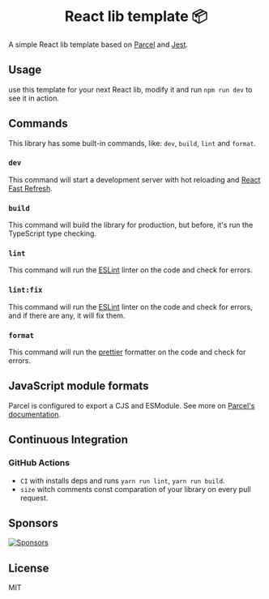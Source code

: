 <h1 align="center">React lib template 📦</h1>

A simple React lib template based on [Parcel](https://parceljs.org/) and [Jest](https://jestjs.io/).

## Usage

use this template for your next React lib, modify it and run `npm run dev` to see it in action.

## Commands

This library has some built-in commands, like: `dev`, `build`, `lint` and `format`.

### `dev`

This command will start a development server with hot reloading and [React Fast Refresh](https://reactnative.dev/docs/fast-refresh).

### `build`

This command will build the library for production, but before, it's run the TypeScript type checking.

### `lint`

This command will run the [ESLint](https://eslint.org/) linter on the code and check for errors.

### `lint:fix`

This command will run the [ESLint](https://eslint.org/) linter on the code and check for errors, and if there are any, it will fix them.

### `format`

This command will run the [prettier](https://prettier.io/) formatter on the code and check for errors.

## JavaScript module formats

Parcel is configured to export a CJS and ESModule. See more on [Parcel's documentation](https://parceljs.org/features/targets/).

## Continuous Integration

### GitHub Actions

- `CI` with installs deps and runs `yarn run lint`, `yarn run build`.
- `size` witch comments const comparation of your library on every pull request.

## Sponsors

[![Sponsors](https://cdn.jsdelivr.net/gh/raisiqueira/static/sponsors.svg)](https://headless-stepper.netlify.app/sponsors)

## License

MIT
